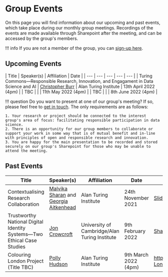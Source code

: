# Group Events

On this page you will find information about our upcoming and past events, which take place during our monthly group meetings.
Recordings of the events are made available through Sharepoint after the meeting, and can be accessed by the group's members.

!!! info
    If you are not a member of the group, you can [sign-up here](https://forms.office.com/Pages/ResponsePage.aspx?id=p_SVQ1XklU-Knx-672OE-fR6PcyyBV1JuragBENwKPJUM0gwRTBPTjYxT0VMS0xZTk1XWE83QUQ5TyQlQCN0PWcu).

## Upcoming Events

| Title | Speaker(s) | Affiliation | Date |
| --- | --- | --- | --- | --- |
| Turing Commons—Responsible Research, Innovation, and Engagament in Data Science and AI | [Christopher Burr](https://www.turing.ac.uk/people/researchers/christopher-burr) | Alan Turing Institute | 13th April 2022 (4pm) |
| TBC    |     |     | 11th May 2022 (4pm)    | 
| TBC    |     |     | 8th June 2022 (4pm)    |

!!! question
    Do you want to present at one of our group's meeting? If so, please feel free to [get in touch](mailto:cburr@turing.ac.uk).
    The only requirements are as follows:
    
    1. Your research or project should be connected to the interest group's area of focus: facilitating responsible participation in data science.
    2. There is an opportunity for our group members to collaborate or support your work in some way that is of mutual benefit and in-line with principles of open and responsible research and innovation.
    3. You are happy for the main presentation to be recorded and stored securely on our group's Sharepoint for those who may be unable to attend the meeting.

## Past Events

| Title | Speaker(s) | Affiliation | Date | Link |
| --- | --- | --- | --- | --- |
| Contextualising Research Collaboration  | [Malvika Sharan](https://www.turing.ac.uk/people/researchers/malvika-sharan) and [Georgia Aitkenhead](https://www.turing.ac.uk/people/researchers/georgia-aitkenhead) | Alan Turing Institute | 24th November 2021  | [Slides on Zenodo (DOI 10.5281/zenodo.5724332)](https://zenodo.org/record/5724333) |
| Trustworthy National Digital Identity Systems—Two Ethical Case Studies | [Jon Crowcroft](https://www.turing.ac.uk/people/researchers/jon-crowcroft) | University of Cambridge/Alan Turing Institute | 9th February 2022 | [Sharepoint Post and Recording](https://thealanturininstitute.sharepoint.com/sites/facilitatingresponsibleparticipationIG/SitePages/Trustworthy-Digital-Identity.aspx) |
| Colouring London Project (Title TBC) | [Polly Hudson](https://www.turing.ac.uk/people/researchers/polly-hudson) | Alan Turing Institute | 9th March 2022 (4pm) | https://thealanturininstitute.sharepoint.com/sites/facilitatingresponsibleparticipationIG/SitePages/Colouring-London.aspx |
